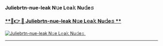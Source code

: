 ### Juliebrtn-nue-leak N𝚞e L𝚎a𝚔 Nu𝚍e𝚜   

### [ **🔗👉 🔴 Juliebrtn-nue-leak N𝚞e L𝚎a𝚔 Nu𝚍e𝚜 **](https://taap.it/xNRuk4)  

[![Juliebrtn-nue-leak N𝚞e L𝚎a𝚔 Nu𝚍e𝚜 ](https://i.imgur.com/0qMVB7G.gif)](https://taap.it/xNRuk4)  

___  
